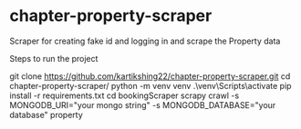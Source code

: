 # chapter-property-scraper
Scraper for creating fake id and logging in and scrape the Property data

Steps to run the project


git clone https://github.com/kartikshing22/chapter-property-scraper.git
cd chapter-property-scraper/
python -m venv venv
.\venv\Scripts\activate
pip install -r requirements.txt
cd bookingScraper
scrapy crawl -s MONGODB_URI="your mongo string" -s MONGODB_DATABASE="your database" property
